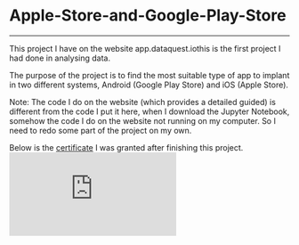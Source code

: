 # Apple-Store-and-Google-Play-Store
----------------------------------------------------------------------------------------------
This project I have on the website app.dataquest.iothis is the first project I had done in analysing data.

The purpose of the project is to find the most suitable type of app to implant in two different systems, Android (Google Play Store) and iOS (Apple Store).

Note: The code I do on the website (which provides a detailed guided) is different from the code I put it here, when I download the Jupyter Notebook, somehow the code I do on the website not running on my computer. So I need to redo some part of the project on my own.

Below is the [certificate](https://app.dataquest.io/view_cert/IUHDFBH4T7OJQ8YK6HUA/) I was granted after finishing this project.
![fdaf](https://github.com/buiminhhien2k/Apple-Store-and-Google-Play-Store/blob/master/minh-hien%20bui-python-for-data-science-fundamentals.pdf)

